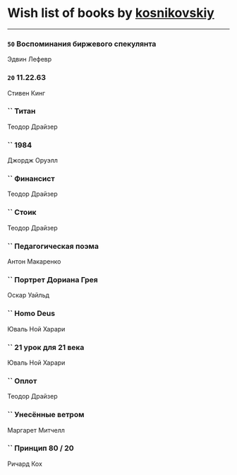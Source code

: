 # Wish list of books by [kosnikovskiy](https://plus.google.com/u/0/118261627879855357372/)
---

### `50` Воспоминания биржевого спекулянта
Эдвин Лефевр

### `20` 11.22.63
Стивен Кинг

### `` Титан
Теодор Драйзер

### `` 1984
Джордж Оруэлл

### `` Финансист
Теодор Драйзер

### `` Стоик
Теодор Драйзер

### `` Педагогическая поэма
Антон Макаренко

### `` Портрет Дориана Грея
Оскар Уайльд

### `` Homo Deus
Юваль Ной Харари

### `` 21 урок для 21 века
Юваль Ной Харари

### `` Оплот
Теодор Драйзер

### `` Унесённые ветром
Маргарет Митчелл

### `` Принцип 80 / 20
Ричард Кох


